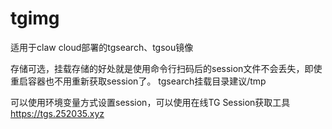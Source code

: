 # tgimg
适用于claw cloud部署的tgsearch、tgsou镜像

存储可选，挂载存储的好处就是使用命令行扫码后的session文件不会丢失，即使重启容器也不用重新获取session了。
tgsearch挂载目录建议/tmp

可以使用环境变量方式设置session，可以使用在线TG Session获取工具 https://tgs.252035.xyz
